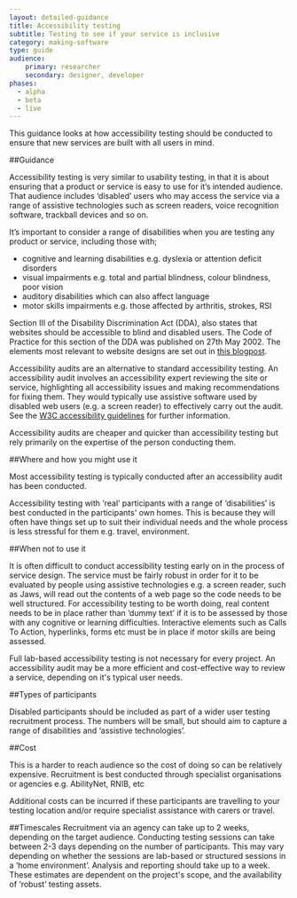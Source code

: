 ```yaml
---
layout: detailed-guidance
title: Accessibility testing
subtitle: Testing to see if your service is inclusive
category: making-software
type: guide
audience: 
    primary: researcher
    secondary: designer, developer
phases:
  - alpha
  - beta
  - live
---
```


This guidance looks at how accessibility testing should be conducted to ensure that new services are built with all users in mind.

##Guidance

Accessibility testing is very similar to usability testing, in that it is about ensuring that a product or service is easy to use for it’s intended audience. That audience includes ‘disabled’ users who may access the service via a range of assistive technologies such as screen readers, voice recognition software, trackball devices and so on.

It’s important to consider a range of disabilities when you are testing any product or service, including those with;

* cognitive and learning disabilities e.g. dyslexia or attention deficit disorders
* visual impairments e.g. total and partial blindness, colour blindness, poor vision 
* auditory disabilities which can also affect language 
* motor skills impairments e.g. those affected by arthritis, strokes, RSI

Section III of the Disability Discrimination Act (DDA), also states that websites should be accessible to blind and disabled users. The Code of Practice for this section of the DDA was published on 27th May 2002. The elements most relevant to website designs are set out in [this blogpost](http://www.webcredible.co.uk/user-friendly-resources/web-accessibility/uk-website-legal-requirements.shtml).

Accessibility audits are an alternative to standard accessibility testing. An accessibility audit involves an accessibility expert reviewing the site or service, highlighting all accessibility issues and making recommendations for fixing them. They would typically use assistive software used by disabled web users (e.g. a screen reader) to effectively carry out the audit. See the [W3C accessibility guidelines](http://www.w3.org/TR/WCAG/) for further information.

Accessibility audits are cheaper and quicker than accessibility testing but rely primarily on the expertise of the person conducting them.


##Where and how you might use it

Most accessibility testing is typically conducted after an accessibility audit has been conducted.

Accessibility testing with ‘real’ participants with a range of ‘disabilities’ is best conducted in the participants' own homes. This is because they will often have things set up to suit their individual needs and the whole process is less stressful for them e.g. travel, environment.

##When not to use it

It is often difficult to conduct accessibility testing early on in the process of service design. The service must be fairly robust in order for it to be evaluated by people using assistive technologies e.g. a screen reader, such as Jaws, will read out the contents of a web page so the code needs to be well structured. For accessibility testing to be worth doing, real content needs to be in place rather than ‘dummy text’ if it is to be assessed by those with any cognitive or learning difficulties. Interactive elements such as Calls To Action, hyperlinks, forms etc must be in place if motor skills are being assessed.

Full lab-based accessibility testing is not necessary for every project. An accessibility audit may be a more efficient and cost-effective way to review a service, depending on it's typical user needs.

##Types of participants

Disabled participants should be included as part of a wider user testing recruitment process. The numbers will be small, but should aim to capture a range of disabilities and ‘assistive technologies’.  

##Cost

This is a harder to reach audience so the cost of doing so can be relatively expensive. Recruitment is best conducted through specialist organisations or agencies e.g. AbilityNet, RNIB, etc

Additional costs can be incurred if these participants are travelling to your testing location and/or require specialist assistance with carers or travel.

##Timescales
Recruitment via an agency can take up to 2 weeks, depending on the target audience. 
Conducting testing sessions can take between 2-3 days depending on the number of participants. This may vary depending on whether the sessions are lab-based or structured sessions in a ‘home environment’. Analysis and reporting should take up to a week.
These estimates are dependent on the project's scope, and the availability of ‘robust’ testing assets.
